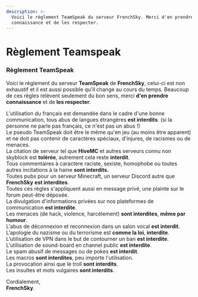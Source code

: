 ```yaml
---
description: >-
  Voici le règlement TeamSpeak du serveur FrenchSky. Merci d'en prendre
  connaissance et de les respecter.
---
```


# Règlement Teamspeak

### **Règlement TeamSpeak**

  
Voici le règlement du serveur **TeamSpeak** de **FrenchSky**, celui-ci est non exhaustif et il est aussi possible qu’il change au cours du temps. Beaucoup de ces règles relèvent seulement du bon sens, merci **d'en prendre connaissance** et de **les respecter**.  
  
L'utilisation du français est demandée dans le cadre d'une bonne communication, tous abus de langues étrangères **est interdits**. \(si la personne ne parle pas français, ce n'est pas un abus !\)  
Le pseudo TeamSpeak doit être le même qu'en jeu \(au moins être apparent\) et ne doit pas contenir de caractères spéciaux, d'injures, de racismes ou de menaces.  
La citation de serveur tel que **HiveMC** et autres serveurs connu non skyblock est **tolérée**, autrement cela reste **interdit**.  
Tous commentaires à caractère raciste, sexiste, homophobe ou toutes autres incitations à la haine **sont interdits.**  
Toutes pubs pour un serveur Minecraft, un serveur Discord autre que **FrenchSky** **est interdites**.  
Toutes ces règles s'appliquent aussi en message privé, une plainte sur le forum peut-être déposée.  
La divulgation d'informations privées sur nos plateformes de communication **est interdite**.  
Les menaces \(de hack, violence, harcèlement\) **sont interdites**, **même par humour**.  
L'abus de déconnexion et reconnexion dans un salon vocal **est interdit**.  
L’apologie du nazisme ou du terrorisme est **comme la loi**, **interdite**.  
L'utilisation de VPN dans le but de contourner un ban **est interdite**.  
L'utilisation de sound-board en channel public **est interdite**.  
Le spam abusif de messages ou de pokes **est interdit**.  
Les macros **sont interdites**, peu importe l'utilisation.  
La provocation ainsi que le troll **sont interdits**.  
Les insultes et mots vulgaires **sont interdits**.  
  
  
Cordialement,  
**FrenchSky**.​


